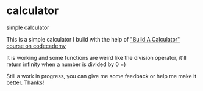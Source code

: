 # calculator
simple calculator

This is a simple calculator I build with the help of ["Build A Calculator" course on codecademy ](http://www.codecademy.com/courses/web-intermediate-en-jfhjJ/0/1) 

It is working and some functions are weird like the division operator, it'll return infinity
when a number is divided by 0 =)

Still a work in progress, you can give me some feedback or help me make it better. Thanks!
